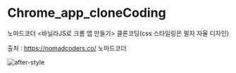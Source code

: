 # Chrome_app_cloneCoding
노마드코더 &lt;바닐라JS로 크롬 앱 만들기> 클론코딩(css 스타일링은 필자 자율 디자인)

출처 : https://nomadcoders.co/ 노마드코더

![after-style](https://user-images.githubusercontent.com/55343124/124937422-58f75680-e042-11eb-872a-c551876d4a5c.PNG)
